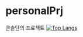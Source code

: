 # personalPrj
콘솔단의 프로젝트
[![Top Langs](https://github-readme-stats.vercel.app/api/top-langs/?username=insightofday)](https://github.com/anuraghazra/github-readme-stats)
